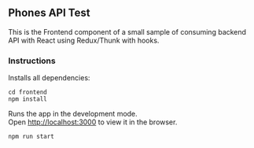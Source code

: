 ## Phones API Test

This is the Frontend component of a small sample of consuming backend API with React using Redux/Thunk with hooks.

### Instructions

Installs all dependencies:

```
cd frontend
npm install
```

Runs the app in the development mode.<br>
Open [http://localhost:3000](http://localhost:3000) to view it in the browser.

`npm run start`
